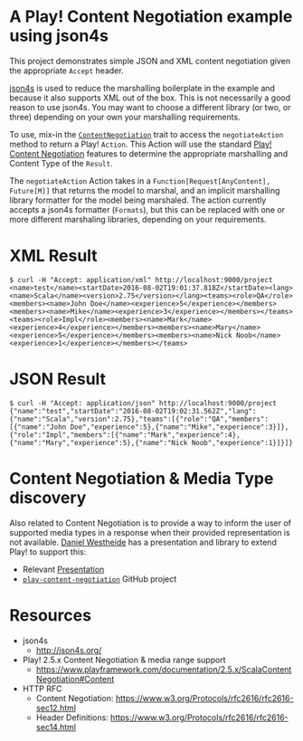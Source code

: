 A Play! Content Negotiation example using json4s
================================================

This project demonstrates simple JSON and XML content negotiation given the appropriate `Accept` header.

[json4s](http://json4s.org/) is used to reduce the marshalling boilerplate in the example and because it also supports
XML out of the box.  This is not necessarily a good reason to use json4s.  You may want to choose a different library
(or two, or three) depending on your own your marshalling requirements.

To use, mix-in the [`ContentNegotiation`](app/controllers/ContentNegotiation.scala) trait to access the
`negotiateAction` method to return a Play! `Action`.  This Action will use the standard
[Play! Content Negotiation](https://www.playframework.com/documentation/2.5.x/ScalaContentNegotiation#Content) features
to determine the appropriate marshalling and Content Type of the `Result`.

The `negotiateAction` Action takes in a `Function[Request[AnyContent], Future[M]]` that returns the model to marshal,
and an implicit marshalling library formatter for the model being marshaled.  The action currently accepts a json4s
formatter (`Formats`), but this can be replaced with one or more different marshaling libraries, depending on your
requirements.

# XML Result

```shell
$ curl -H "Accept: application/xml" http://localhost:9000/project
<name>test</name><startDate>2016-08-02T19:01:37.818Z</startDate><lang><name>Scala</name><version>2.75</version></lang><teams><role>QA</role><members><name>John Doe</name><experience>5</experience></members><members><name>Mike</name><experience>3</experience></members></teams><teams><role>Impl</role><members><name>Mark</name><experience>4</experience></members><members><name>Mary</name><experience>5</experience></members><members><name>Nick Noob</name><experience>1</experience></members></teams>
```

# JSON Result

```shell
$ curl -H "Accept: application/json" http://localhost:9000/project
{"name":"test","startDate":"2016-08-02T19:02:31.562Z","lang":{"name":"Scala","version":2.75},"teams":[{"role":"QA","members":[{"name":"John Doe","experience":5},{"name":"Mike","experience":3}]},{"role":"Impl","members":[{"name":"Mark","experience":4},{"name":"Mary","experience":5},{"name":"Nick Noob","experience":1}]}]}
```

# Content Negotiation & Media Type discovery

Also related to Content Negotiation is to provide a way to inform the user of supported media types in a response when
their provided representation is not available.  [Daniel Westheide](http://danielwestheide.com) has a presentation and
library to extend Play! to support this:

* Relevant [Presentation](http://danielwestheide.com/talks/playbb2015/slides/index.html#/17)
* [`play-content-negotiation`](https://github.com/restfulscala/play-content-negotiation/) GitHub project

# Resources

* json4s
  * http://json4s.org/
* Play! 2.5.x Content Negotiation & media range support
  * https://www.playframework.com/documentation/2.5.x/ScalaContentNegotiation#Content
* HTTP RFC
  * Content Negotiation: https://www.w3.org/Protocols/rfc2616/rfc2616-sec12.html
  * Header Definitions: https://www.w3.org/Protocols/rfc2616/rfc2616-sec14.html

